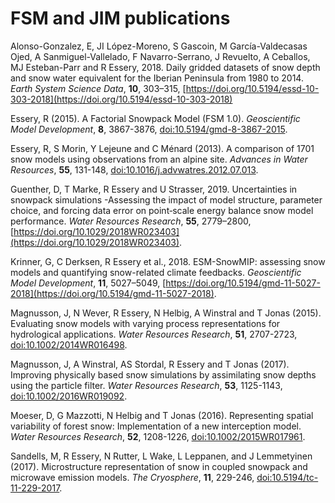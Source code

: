 # FSM and JIM publications

Alonso-Gonzalez, E, JI López-Moreno, S Gascoin, M García-Valdecasas Ojed, A Sanmiguel-Vallelado, F Navarro-Serrano, J Revuelto, A Ceballos, MJ Esteban-Parr and R Essery, 2018. Daily gridded datasets of snow depth and snow water equivalent for the Iberian Peninsula from 1980 to 2014. *Earth System Science Data*, **10**, 303–315, [https://doi.org/10.5194/essd-10-303-2018](https://doi.org/10.5194/essd-10-303-2018)

Essery, R (2015). A Factorial Snowpack Model (FSM 1.0). *Geoscientific Model Development*, **8**, 3867-3876, [doi:10.5194/gmd-8-3867-2015](http://www.geosci-model-dev.net/8/3867/2015/).

Essery, R, S Morin, Y Lejeune and C Ménard (2013). A comparison of 1701 snow models using observations from an alpine site. *Advances in Water Resources*, **55**, 131-148, [doi:10.1016/j.advwatres.2012.07.013](http://www.sciencedirect.com/science/article/pii/S0309170812002011).

Guenther, D, T Marke, R Essery and U Strasser, 2019. Uncertainties in snowpack simulations -Assessing the impact of model structure, parameter choice, and forcing data error on point‐scale energy balance snow model performance. *Water Resources Research*, **55**, 2779–2800, [https://doi.org/10.1029/2018WR023403](https://doi.org/10.1029/2018WR023403).

Krinner, G, C Derksen, R Essery et al., 2018. ESM-SnowMIP: assessing snow models and quantifying snow-related climate feedbacks. *Geoscientific Model Development*, **11**, 5027–5049, [https://doi.org/10.5194/gmd-11-5027-2018](https://doi.org/10.5194/gmd-11-5027-2018).

Magnusson, J, N Wever, R Essery, N Helbig, A Winstral and T Jonas (2015). Evaluating snow models with varying process representations for hydrological applications. *Water Resources Research*, **51**, 2707-2723, [doi:10.1002/2014WR016498](http://onlinelibrary.wiley.com/doi/10.1002/2014WR016498/abstract).

Magnusson, J, A Winstral, AS Stordal, R Essery and T Jonas (2017). Improving physically based snow simulations by assimilating snow depths using the particle filter. *Water Resources Research*, **53**, 1125-1143, [doi:10.1002/2016WR019092](http://onlinelibrary.wiley.com/doi/10.1002/2016WR019092/full).

Moeser, D, G Mazzotti, N Helbig and T Jonas (2016). Representing spatial variability of forest snow: Implementation of a new interception model. *Water Resources Research*, **52**, 1208-1226, [doi:10.1002/2015WR017961](http://onlinelibrary.wiley.com/doi/10.1002/2015WR017961/full). 

Sandells, M, R Essery, N Rutter, L Wake, L Leppanen, and J Lemmetyinen (2017). Microstructure representation of snow in coupled snowpack and microwave emission models. *The Cryosphere*, **11**, 229-246, [doi:10.5194/tc-11-229-2017](https://www.the-cryosphere.net/11/229/2017/).
